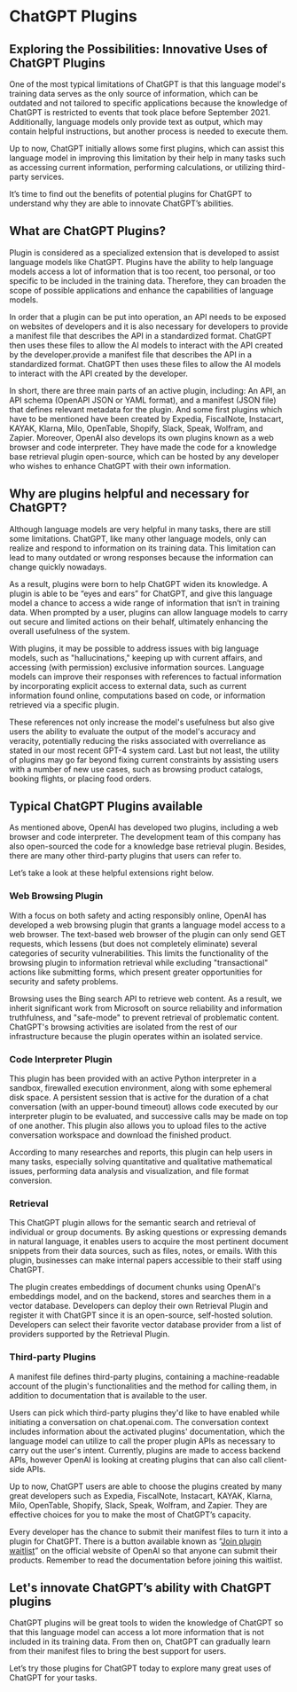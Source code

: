 #  ChatGPT Plugins
## Exploring the Possibilities: Innovative Uses of ChatGPT Plugins
<p>One of the most typical limitations of ChatGPT is that this language model's training data serves as the only source of information, which can be outdated and not tailored to specific applications because the knowledge of ChatGPT is restricted to events that took place before September 2021. Additionally, language models only provide text as output, which may contain helpful instructions, but another process is needed to execute them.</p>
<p>Up to now, ChatGPT initially allows some first plugins, which can assist this language model in improving this limitation by their help in many tasks such as accessing current information, performing calculations, or utilizing third-party services.</p>
<p>It&rsquo;s time to find out the benefits of potential plugins for ChatGPT to understand why they are able to innovate ChatGPT&rsquo;s abilities.</p>

## What are ChatGPT Plugins?
<p>Plugin is considered as a specialized extension that is developed to assist language models like ChatGPT. Plugins have the ability to help language models access a lot of information that is too recent, too personal, or too specific to be included in the training data. Therefore, they can broaden the scope of possible applications and enhance the capabilities of language models.</p>
<p>In order that a plugin can be put into operation, an API needs to be exposed on websites of developers and it is also necessary for developers to provide a manifest file that describes the API in a standardized format. ChatGPT then uses these files to allow the AI models to interact with the API created by the developer.provide a manifest file that describes the API in a standardized format. ChatGPT then uses these files to allow the AI models to interact with the API created by the developer.</p>
<p>In short, there are three main parts of an active plugin, including: An API, an API schema (OpenAPI JSON or YAML format), and a manifest (JSON file) that defines relevant metadata for the plugin. And some first plugins which have to be mentioned have been created by Expedia, FiscalNote, Instacart, KAYAK, Klarna, Milo, OpenTable, Shopify, Slack, Speak, Wolfram, and Zapier. Moreover, OpenAI also develops its own plugins known as a web browser and code interpreter. They have made the code for a knowledge base retrieval plugin open-source, which can be hosted by any developer who wishes to enhance ChatGPT with their own information.</p>

## Why are plugins helpful and necessary for ChatGPT?
<p>Although language models are very helpful in many tasks, there are still some limitations. ChatGPT, like many other language models, only can realize and respond to information on its training data. This limitation can lead to many outdated or wrong responses because the information can change quickly nowadays.</p>
<p>As a result, plugins were born to help ChatGPT widen its knowledge. A plugin is able to be &ldquo;eyes and ears&rdquo; for ChatGPT, and give this language model a chance to access a wide range of information that isn&rsquo;t in training data. When prompted by a user, plugins can allow language models to carry out secure and limited actions on their behalf, ultimately enhancing the overall usefulness of the system.</p>
<p>With plugins, it may be possible to address issues with big language models, such as "hallucinations," keeping up with current affairs, and accessing (with permission) exclusive information sources. Language models can improve their responses with references to factual information by incorporating explicit access to external data, such as current information found online, computations based on code, or information retrieved via a specific plugin.</p>
<p>These references not only increase the model's usefulness but also give users the ability to evaluate the output of the model's accuracy and veracity, potentially reducing the risks associated with overreliance as stated in our most recent GPT-4 system card. Last but not least, the utility of plugins may go far beyond fixing current constraints by assisting users with a number of new use cases, such as browsing product catalogs, booking flights, or placing food orders.</p>

## Typical ChatGPT Plugins available
<p>As mentioned above, OpenAI has developed two plugins, including a web browser and code interpreter. The development team of this company has also open-sourced the code for a knowledge base retrieval plugin. Besides, there are many other third-party plugins that users can refer to.&nbsp;</span></p>
<p><span style="font-weight: 400;">Let&rsquo;s take a look at these helpful extensions right below.</p>

### Web Browsing Plugin</h3>
<p>With a focus on both safety and acting responsibly online, OpenAI has developed a web browsing plugin that grants a language model access to a web browser. The text-based web browser of the plugin can only send GET requests, which lessens (but does not completely eliminate) several categories of security vulnerabilities. This limits the functionality of the browsing plugin to information retrieval while excluding "transactional" actions like submitting forms, which present greater opportunities for security and safety problems.</p>
<p>Browsing uses the Bing search API to retrieve web content. As a result, we inherit significant work from Microsoft on source reliability and information truthfulness, and "safe-mode" to prevent retrieval of problematic content. ChatGPT's browsing activities are isolated from the rest of our infrastructure because the plugin operates within an isolated service.</p>

### Code Interpreter Plugin
<p>This plugin has been provided with an active Python interpreter in a sandbox, firewalled execution environment, along with some ephemeral disk space. A persistent session that is active for the duration of a chat conversation (with an upper-bound timeout) allows code executed by our interpreter plugin to be evaluated, and successive calls may be made on top of one another. This plugin also allows you to upload files to the active conversation workspace and download the finished product.</p>
<p>According to many researches and reports, this plugin can help users in many tasks, especially solving quantitative and qualitative mathematical issues, performing data analysis and visualization, and file format conversion.</p>

### Retrieval
<p>This ChatGPT plugin allows for the semantic search and retrieval of individual or group documents. By asking questions or expressing demands in natural language, it enables users to acquire the most pertinent document snippets from their data sources, such as files, notes, or emails. With this plugin, businesses can make internal papers accessible to their staff using ChatGPT.</p>
<p>The plugin creates embeddings of document chunks using OpenAI's embeddings model, and on the backend, stores and searches them in a vector database. Developers can deploy their own Retrieval Plugin and register it with ChatGPT since it is an open-source, self-hosted solution. Developers can select their favorite vector database provider from a list of providers supported by the Retrieval Plugin.</p>

### Third-party Plugins
<p>A manifest file defines third-party plugins, containing a machine-readable account of the plugin's functionalities and the method for calling them, in addition to documentation that is available to the user.</p>
<p>Users can pick which third-party plugins they'd like to have enabled while initiating a conversation on chat.openai.com. The conversation context includes information about the activated plugins' documentation, which the language model can utilize to call the proper plugin APIs as necessary to carry out the user's intent. Currently, plugins are made to access backend APIs, however OpenAI is looking at creating plugins that can also call client-side APIs.</p>
<p>Up to now, ChatGPT users are able to choose the plugins created by many great developers such as Expedia, FiscalNote, Instacart, KAYAK, Klarna, Milo, OpenTable, Shopify, Slack, Speak, Wolfram, and Zapier. They are effective choices for you to make the most of ChatGPT&rsquo;s capacity.</p>
<p>Every developer has the chance to submit their manifest files to turn it into a plugin for ChatGPT. There is a button available known as &ldquo;<a href="https://openai.com/waitlist/plugins">Join plugin waitlist</a>&rdquo; on the official website of OpenAI so that anyone can submit their products. Remember to read the documentation before joining this waitlist.</p>

## Let's innovate ChatGPT&rsquo;s ability with ChatGPT plugins
<p>ChatGPT plugins will be great tools to widen the knowledge of ChatGPT so that this language model can access a lot more information that is not included in its training data. From then on, ChatGPT can gradually learn from their manifest files to bring the best support for users.</p>
<p>Let&rsquo;s try those plugins for ChatGPT today to explore many great uses of ChatGPT for your tasks.</p>
